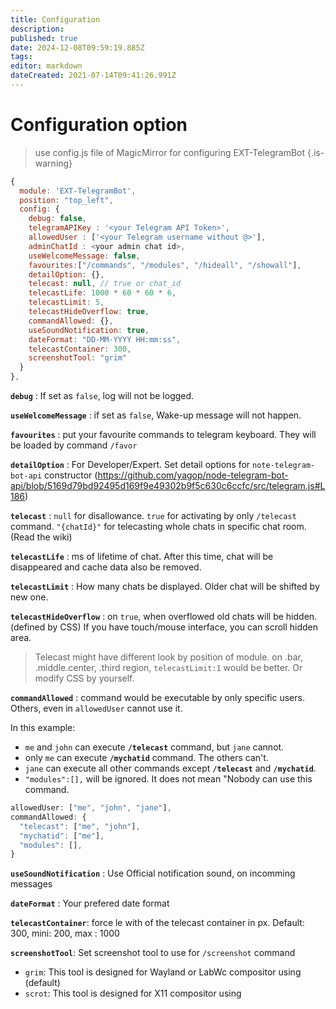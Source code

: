 ```yaml
---
title: Configuration
description: 
published: true
date: 2024-12-08T09:59:19.885Z
tags: 
editor: markdown
dateCreated: 2021-07-14T09:41:26.991Z
---
```


# Configuration option

> use config.js file of MagicMirror for configuring EXT-TelegramBot
{.is-warning}


```js
{
  module: 'EXT-TelegramBot',
  position: "top_left",
  config: {
    debug: false,
    telegramAPIKey : '<your Telegram API Token>',
    allowedUser : ['<your Telegram username without @>'],
    adminChatId : <your admin chat id>,
    useWelcomeMessage: false,
    favourites:["/commands", "/modules", "/hideall", "/showall"],
    detailOption: {},
    telecast: null, // true or chat_id
    telecastLife: 1000 * 60 * 60 * 6,
    telecastLimit: 5,
    telecastHideOverflow: true,
    commandAllowed: {},
    useSoundNotification: true,
    dateFormat: "DD-MM-YYYY HH:mm:ss",
    telecastContainer: 300,
    screenshotTool: "grim"
  }
},
```

**`debug`** : If set as `false`, log will not be logged.

**`useWelcomeMessage`** : if set as `false`, Wake-up message will not happen.

**`favourites`** : put your favourite commands to telegram keyboard. They will be loaded by command `/favor`

**`detailOption`** : For Developer/Expert. Set detail options for `note-telegram-bot-api` constructor (https://github.com/yagop/node-telegram-bot-api/blob/5169d79bd92495d169f9e49302b9f5c630c6ccfc/src/telegram.js#L186)

**`telecast`** : `null` for disallowance. `true` for activating by only `/telecast` command. `"{chatId}"` for telecasting whole chats in specific chat room. (Read the wiki)

**`telecastLife`** : ms of lifetime of chat. After this time, chat will be disappeared and cache data also be removed.

**`telecastLimit`** : How many chats be displayed. Older chat will be shifted by new one.

**`telecastHideOverflow`** : on `true`, when overflowed old chats will be hidden. (defined by CSS) If you have touch/mouse interface, you can scroll hidden area.
> Telecast might have different look by position of module. on .bar, .middle.center, .third region, `telecastLimit:1` would be better. Or modify CSS by yourself.

**`commandAllowed`** : command would be executable by only specific users. Others, even in `allowedUser` cannot use it.

In this example:
   - `me` and `john` can execute **`/telecast`** command, but `jane` cannot.
   - only `me` can execute **`/mychatid`** command. The others can't.
   - `jane` can execute all other commands except **`/telecast`** and **`/mychatid`**.
   - `"modules":[],` will be ignored. It does not mean "Nobody can use this command.
```js
allowedUser: ["me", "john", "jane"],
commandAllowed: {
  "telecast": ["me", "john"],
  "mychatid": ["me"],
  "modules": [],
}
```

**`useSoundNotification`** : Use Official notification sound, on incomming messages

**`dateFormat`** : Your prefered date format

**`telecastContainer`**: force le with of the telecast container in px. Default: 300, mini: 200, max : 1000

**`screenshotTool`**: Set screenshot tool to use for `/screenshot` command
- `grim`: This tool is designed for Wayland or LabWc compositor using (default)
- `scrot`: This tool is designed for X11 compositor using